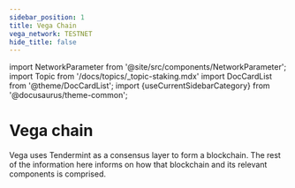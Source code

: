 ```yaml
---
sidebar_position: 1
title: Vega Chain
vega_network: TESTNET
hide_title: false
---
```


import NetworkParameter from '@site/src/components/NetworkParameter';
import Topic from '/docs/topics/_topic-staking.mdx'
import DocCardList from '@theme/DocCardList';
import {useCurrentSidebarCategory} from '@docusaurus/theme-common';

# Vega chain

Vega uses Tendermint as a consensus layer to form a blockchain. The rest of the information here informs on how that blockchain and its relevant components is comprised.

<DocCardList items={useCurrentSidebarCategory().items}/>
